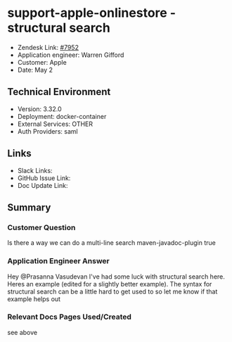 
# support-apple-onlinestore - structural search <!-- Ticket Title  Hint: include keywords to make it searchable -->

- Zendesk Link: [#7952](https://sourcegraph.zendesk.com/agent/tickets/7952)
- Application engineer: Warren Gifford
- Customer: Apple <!-- Redact if this contains personally identifying information -->
- Date: May 2

<!-- Data populated from integration, speak to Ben Gordon or Michael Bali if not working -->
<!-- During Internal team trial, fill missing data manually (we are waiting for all data to sync) -->

## Technical Environment
- Version: 3.32.0​
- Deployment: docker-container
- External Services: OTHER
- Auth Providers: saml


## Links
<!-- Data for application engineer manual entry -->
- Slack Links:
- GitHub Issue Link:
- Doc Update Link:

## Summary
### Customer Question

Is there a way we can do a multi-line search
<plugin>
        <artifactId>maven-javadoc-plugin</artifactId>
        <configuration>
          <skip>true</skip>
        </configuration>
      </plugin>


### Application Engineer Answer

Hey @Prasanna Vasudevan I've had some luck with structural search here. Heres an example (edited for a slightly better example). The syntax for structural search can be a little hard to get used to so let me know if that example helps out

### Relevant Docs Pages Used/Created

see above

<!-- Once complete, upload a copy to https://github.com/sourcegraph/support-tools-internal/tree/main/resolved-tickets as a .md file -->
<!-- Name the file 7952.md -->
